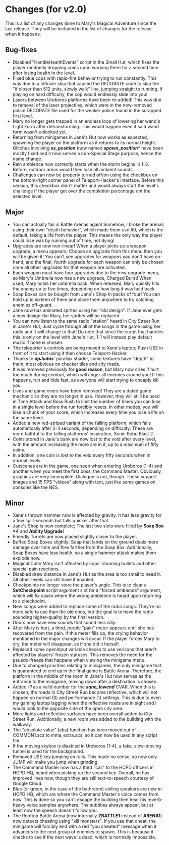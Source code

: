 # Changes (for v2.0)
This is a list of any changes done to Mary's Magical Adventure since the last release. They will be included in the list of changes for the release when it happens.
## Bug-fixes
* Disabled "HandleHealthEvents" script in the Small Hut, which fixes the player randomly dropping coins upon warping there for a second time after losing health in the level.
* Fixed blue cops with rapid-fire behavior trying to run constantly. This was due to a leftover skip that caused the DECORATE code to skip the "if closer than 512 units, slowly walk" line, jumping straight to running. If playing on hard difficulty, the cop would endlessly slide into you!
* Lasers between Uroboros platforms have been re-added! This was due to removal of the laser projectiles, which were in the now-removed police DECORATE file used for the weaker police found in the scrapped first level.
* Mary no longer gets trapped in an endless loop of lowering her wand's Light Form after detransforming. This would happen even if said wand form wasn't unlocked yet.
* Returning from minigames in Jane's Hut now works as expected, spawning the player on the platform as it returns to its normal height. Glitches involving ***ss_position*** (now named ***spawn_position**** have been mostly fixed and it now serves a non-Special Stage purpose, hence the name change.
* Rain ambience now correctly starts when the storm begins in 1-3. Before, outdoor areas would then lose all ambient sounds.
* Challenges can now be properly turned off/on using the checkbox on the bottom-right corner panel of Teleport-Hacker's interface. Before this version, this checkbox didn't matter and would always start the level's challenge if the player got over the completion percentage ont the selected level. 
## Major
* You can actually fail in Battle Arenas again! Somehow, I broke the arenas using their own "death behavior", which made them use #0, which is the default, taking a life from the player. This means the only way the player could lose was by running out of time, not dying!
* Upgrades are now non-linear! When a player picks up a weapon upgrade, a menu appears; Choose an upgrade from this menu then you will be given it! You can't see upgrades for weapons you don't have on-hand, and the final, fourth upgrade for each weapon can only be chosen once all other upgrades for that weapon are activated.
* Each weapon must have four upgrades due to the new upgrade menu, so Mary's Umbrella now has a new upgrade, Charged Burst! When used, Mary holds her umbrella back. When released, Mary quickly hits the enemy up to five times, depending on how long it was held back.
* Soap Boxes can be bought from Jane's Shop in packs of four! You can hold up to sixteen of them and place them anywhere to try catching enemies off-guard.
* Jane now has animated sprites using her "old design". If Jane ever gets a new design like Mary, her sprites will be replaced.
* You can now listen to the same radio "station" heard in City Street Run in Jane's Hut; Just cycle through all of the songs in the game using her radio and it will change to that! Do note that since the script that handles this is only on the level with Jane's Hut, 1-1 will instead play default music if none is chosen.
* The teleporter's controls are being moved to Xane's laptop; Push USE in front of it to start using it then choose Teleport-Hacker.
* Thanks to ***dpJudas***' parallax shader, some textures have "depth" to them, most obvious on checker tiles and city roads.
* It was removed previously for **good reason**, but Mary now cries if hurt too much during combat, which will anger all enemies around you! If this happens, run and hide fast, as everyone will start trying to cheaply kill you.
* Lives and game overs have been removed! They are a dated game mechanic so they are no longer in use. However, they will stilll be used in Time Attack and Boss Rush to limit the number of times you can lose in a single level 
before the run forcibly resets. In other modes, you will lose a chunk of your score, which increases every time you lose a life on the same level.
* Added a new red-striped variant of the falling platform, which falls automatically after 2-4 seconds, depending on difficulty. These are more faithful to the falling platforms' inspiration, Sonic Robo Blast 2.
* Coins stored in Jane's bank are now lost to the void after every level, with the amount increasing the more are in it, up to a maximum of fifty coins.
* In addition, one coin is lost to the void every fifty seconds when in normal levels.
* Cutscenes are in the game, one seen when entering Uroboros (1-4) and another when you meet the first boss, the Command Master. Obviously, graphics are very incomplete. Dialogue is not, though. These support images and 15 FPS "videos" along with text, just like some games on consoles like the NES.
## Minor
* Xane's thrown hammer now is affected by gravity. It has less gravity for a few split-seconds but falls quicker after that.
* Jane's Shop is now complete; The last two slots were filled by **Soap Box ×4** and **Ability Upgrade**!
* Friendly Turrets are now placed slightly closer to the player.
* Buffed Soap Boxes slightly; Soap that lands on the ground deals more damage over time and flies farther from the Soap Box. Additionally, Soap Boxes have less health, so a single hammer attack makes them explode now.
* Magical Cutie Mary isn't affected by cops' stunning bullets and other special pain reactions.
* Disabled draw distance in Jane's Hut as the area is too small to need it. All other levels can still have it enabled.
* Checkpoints no longer store the player's angle. This is to clear a **SetCheckpoint** script argument slot for a "forced ambience" argument, which will fix cases where the wrong ambience is heard upon returning to a checkpoint.
* New songs were added to replace some of the radio songs. They're no more safe to use than the old ones, but the goal is to have the radio sounding higher-quality by the final version.
* Doors now have new sounds that sound less silly.
* After Mary is hurt, a third, purple "pain" meter appears until she has recovered from the pain. If this meter fills up, the crying behavior mentioned in the major changes will occur. If the player forces Mary to cry, the meter will disappear, as if she did it herself.
* Replaced some openInput variable checks to use verisons that aren't affected by players' frozen statuses. This removes the need for the psuedo-freeze that happens when viewing the minigame menu.
* Due to changed priorities relating to minigames, the only minigame that is guaranteed to end up in the final game is Battle Arena. Therefore, the platform in the middle of the room in Jane's Hut now serves as the entrance to the minigame, moving down after a destination is chosen.
* Added ***-1*** as a valid number for the ***xane_lowend*** CVAR. When this is chosen, the roads in City Street Run become reflective, which will not happen on normal (0) and performance (1) settings. This is due to even my gaming laptop lagging when the reflective roads are in sight and I would look to the opposite side of the open city area.
* More lights and reflective surfaces have been overall added to City Street Run. Additionally, a new room was added to the building with the walkway.
* The "absolute value" (abs) function has been moved out of COMMON1.acs to mma_extra.acs, so it can now be used in any script file.
* If the moving skybox is disabled in Uroboros (1-4), a fake, slow-moving tunnel is used for the background.
* Removed USE key jumping on rails. This made no sense, so now only JUMP will make you jump when grinding.
* The Command Master now has a third "call" to the HCPD officers in HCPD HQ, heard when picking up the second key. Overall, he has improved lines now, though they are still text-to-speech courtesy of Google Cloud.
* Blue (or green, in the case of the bathroom) ceiling speakers are now in HCPD HQ, which are where the Command Master's voice comes from now. This is done so you can't escape the building then hear his reverb-heavy voice samples anywhere. The subtitles always appear, but at least now the speech doesn't follow you.
* The Rooftop Battle Arena (now internally **ZBATTLE1** instead of **ARENA1**) now detects cheating using "kill monsters". If you use that cheat, the minigame will forcibly end with a red "you cheated" message when it advances to the next group of enemies to spawn. This is because it checks to see if the next wave is dead, which is normally impossible.
